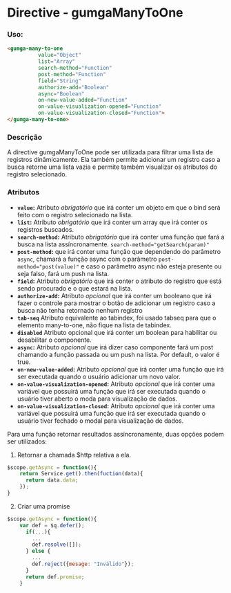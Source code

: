 # Directive - gumgaManyToOne

### Uso:
```html
<gumga-many-to-one
          value="Object"
          list="Array"
          search-method="Function"
          post-method="Function"
          field="String"
          authorize-add="Boolean"
          async="Boolean"
          on-new-value-added="Function"
          on-value-visualization-opened="Function"
          on-value-visualization-closed="Function">
</gumga-many-to-one>
```


### Descrição
A directive gumgaManyToOne pode ser utilizada para filtrar uma lista de registros dinâmicamente.  Ela também permite adicionar um registro caso a busca retorne uma lista vazia e permite também visualizar os atributos do registro selecionado.


### Atributos

- **`value`:** Atributo *obrigatório* que irá conter um objeto em que o bind será feito com o registro selecionado na lista.
- **`list`:** Atributo *obrigatório* que irá conter um array que irá conter os registros buscados.
- **`search-method`:** Atributo *obrigatório* que irá conter uma função que fará a busca na lista assíncronamente. `search-method="getSearch(param)"`
- **`post-method`:**  que irá conter uma função que dependendo do parâmetro `async`, chamará a função async com o parâmetro `post-method="post(value)"` e caso o parâmetro async não esteja presente  ou seja falso, fará um push na lista.
- **`field`:** Atributo *obrigatório* que irá conter o atributo do registro que está sendo procurado e o que estará na lista.
- **`authorize-add`:** Atributo *opcional* que irá conter um booleano que irá fazer o controle para mostrar o botão de adicionar um registro caso a busca não tenha retornado nenhum registro
- **`tab-seq`** Atributo equivalente ao tabindex, foi usado tabseq para que o elemento many-to-one, não fique na lista de tabindex.
- **`disabled`** Atributo opcional que irá conter um boolean para habilitar ou desabilitar o componente.
- **`async`:** Atributo *opcional* que irá dizer caso componente fará um post chamando a função passada ou um push na lista. Por default, o valor é true.
- **`on-new-value-added`:** Atributo *opcional* que irá conter uma função que irá ser executada quando o usuário adicionar um novo valor.
- **`on-value-visualization-opened`:** Atributo *opcional* que irá conter uma variável que possuirá uma função que irá ser executada quando o usuário tiver aberto o moda para visualização de dados.
- **`on-value-visualization-closed`:** Atributo *opcional* que irá conter uma variável que possuirá uma função que irá ser executada quando o usuário tiver fechado o modal para visualização de dados.


Para uma função retornar resultados assíncronamente, duas opções podem ser utilizados:

1. Retornar a chamada $http relativa a ela.
```js
$scope.getAsync = function(){
    return Service.get().then(fuction(data){
      return data.data;
    });
}
```

2. Criar uma promise
```js
$scope.getAsync = function(){
    var def = $q.defer();
      if(...){
        ...
        def.resolve([]);
      } else {
        ...
        def.reject({mesage: "Inválido"});
      }
      return def.promise;
    }
```
